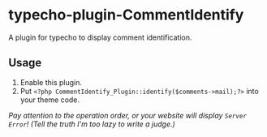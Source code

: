 # typecho-plugin-CommentIdentify

A plugin for typecho to display comment identification.

## Usage

1. Enable this plugin.
2. Put `<?php CommentIdentify_Plugin::identify($comments->mail);?>` into your theme code.

*Pay attention to the operation order, or your website will display `Server Error`! (Tell the truth I'm too lazy to write a judge.)*
